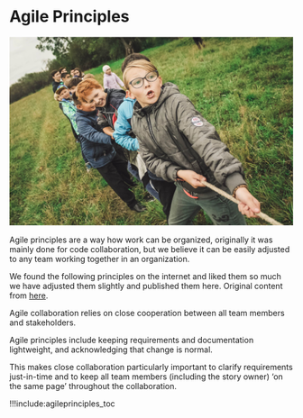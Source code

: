 # Agile Principles

![](img/agile_team_kids.jpg)

Agile principles are a way how work can be organized, originally it was mainly done for code collaboration, but we believe it can be easily adjusted to any team working together in an organization.

We found the following principles on the internet and liked them so much we have adjusted them slightly and published them here. Original content from [here](https://www.101ways.com/category/10-key-principles-of-agile/).

Agile collaboration relies on close cooperation between all team members and stakeholders.

Agile principles include keeping requirements and documentation lightweight, and acknowledging that change is normal.

This makes close collaboration particularly important to clarify requirements just-in-time and to keep all team members (including the story owner) ‘on the same page’ throughout the collaboration.

!!!include:agileprinciples_toc